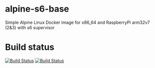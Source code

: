 # alpine-s6-base
Simple Alpine Linux Docker image for x86_64 and  RaspberryPi arm32v7 (2&3) with s6 supervisor

# Build status
[![Build Status](https://travis-ci.org/raxetul/alpine-s6-base.svg?branch=master)](https://travis-ci.org/raxetul/rpi-alpine-s6-base)
[![Build Status](https://travis-ci.org/raxetul/rpi-alpine-s6-base.svg?branch=master)](https://travis-ci.org/raxetul/rpi-alpine-s6-base)
